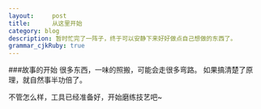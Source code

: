 ```yaml
---
layout:     post
title:      从这里开始
category: blog
description: 暂时忙完了一阵子，终于可以安静下来好好做点自己想做的东西了。
grammar_cjkRuby: true
---
```


###故事的开始
  很多东西，一味的照搬，可能会走很多弯路。
  如果搞清楚了原理，就自然事半功倍了。
  
  不管怎么样，工具已经准备好，开始磨练技艺吧~
